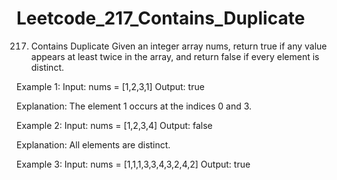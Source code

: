 # Leetcode_217_Contains_Duplicate
217. Contains Duplicate
Given an integer array nums, return true if any value appears at least twice in the array, and return false if every element is distinct.

 

Example 1:
Input: nums = [1,2,3,1]
Output: true

Explanation:
The element 1 occurs at the indices 0 and 3.





Example 2:
Input: nums = [1,2,3,4]
Output: false

Explanation:
All elements are distinct.





Example 3:
Input: nums = [1,1,1,3,3,4,3,2,4,2]
Output: true
